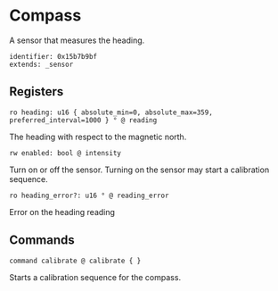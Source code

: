 # Compass

A sensor that measures the heading.

    identifier: 0x15b7b9bf
    extends: _sensor

## Registers

    ro heading: u16 { absolute_min=0, absolute_max=359, preferred_interval=1000 } ° @ reading

The heading with respect to the magnetic north.

    rw enabled: bool @ intensity

Turn on or off the sensor. Turning on the sensor may start a calibration sequence.

    ro heading_error?: u16 ° @ reading_error

Error on the heading reading

## Commands

    command calibrate @ calibrate { }
    
Starts a calibration sequence for the compass.
